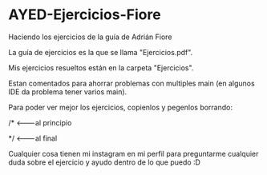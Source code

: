 # AYED-Ejercicios-Fiore
Haciendo los ejercicios de la guía de Adrián Fiore

La guía de ejercicios es la que se llama "Ejercicios.pdf".

Mis ejercicios resueltos están en la carpeta "Ejercicios".

Estan comentados para ahorrar problemas con multiples main (en algunos IDE da problema tener varios main).

Para poder ver mejor los ejercicios, copienlos y pegenlos borrando:

/*    <---al principio

*/    <---al final

Cualquier cosa tienen mi instagram en mi perfil para preguntarme cualquier duda sobre el ejercicio y ayudo dentro de lo que puedo :D
